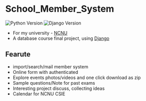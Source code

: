 # School_Member_System
![Python Version](https://img.shields.io/badge/Python-3.5-green.svg)
![Django Version](https://img.shields.io/badge/Django-2.0-green.svg)
* For my university - [NCNU](http://www.gazette.ncnu.edu.tw/)
* A database course final project, using [Django](https://www.djangoproject.com/)

## Fearute
* import/search/mail member system
* Online form with authenticated
* Explore events photos/videos and one click download as zip
* Sample questions/Note for past exams
* Interesting project discuss, collecting ideas
* Calendar for NCNU CSIE

